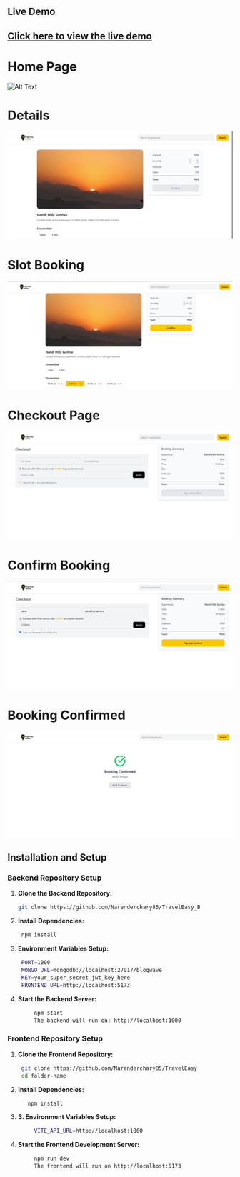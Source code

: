 <h2>Live Demo<h2>

[Click here to view the live demo](https://traveleasy-a7ye.onrender.com)
  
<h1>Home Page</h1>

![Alt Text](https://github.com/Narenderchary85/TravelEasy/blob/main/public/Homepage.Homepng)

<h1>Details</h1>

![Alt Text](https://github.com/Narenderchary85/TravelEasy/blob/main/public/Detailspage.png)

<h1>Slot Booking</h1>

![Alt Text](https://github.com/Narenderchary85/TravelEasy/blob/main/public/BookingSlot.png)

<h1>Checkout Page</h1>

![Alt Text](https://github.com/Narenderchary85/TravelEasy/blob/main/public/Checkout.png)

<h1>Confirm Booking</h1>

![Alt Text](https://github.com/Narenderchary85/TravelEasy/blob/main/public/Checkout2.png)

<h1>Booking Confirmed</h1>

![Alt Text](https://github.com/Narenderchary85/TravelEasy/blob/main/public/Bookingconfirm.png)

## Installation and Setup

### Backend Repository Setup

1. **Clone the Backend Repository:**
   ```bash
   git clone https://github.com/Narenderchary85/TravelEasy_B
   
2.  **Install Dependencies:**
     ```bash
      npm install

3.  **Environment Variables Setup:**
     ```bash
      PORT=1000
      MONGO_URL=mongodb://localhost:27017/blogwave
      KEY=your_super_secret_jwt_key_here
      FRONTEND_URL=http://localhost:5173
     
4. **Start the Backend Server:**
     ```bash
          npm start
          The backend will run on: http://localhost:1000

### Frontend Repository Setup

1. **Clone the Frontend Repository:**
     ```bash
      git clone https://github.com/Narenderchary85/TravelEasy
      cd folder-name
2. **Install Dependencies:**
     ```bash
        npm install
3. **3.	Environment Variables Setup:**
     ```bash
          VITE_API_URL=http://localhost:1000

4. **Start the Frontend Development Server:**
     ```bash
          npm run dev
          The frontend will run on http://localhost:5173



